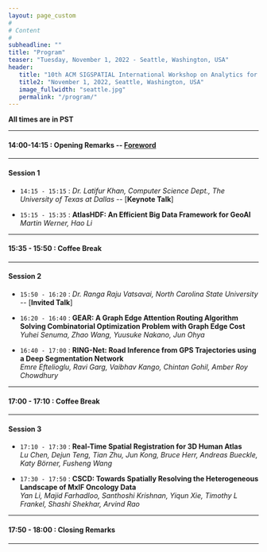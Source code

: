 ```yaml
---
layout: page_custom
#
# Content
#
subheadline: ""
title: "Program"
teaser: "Tuesday, November 1, 2022 - Seattle, Washington, USA"
header:
   title: "10th ACM SIGSPATIAL International Workshop on Analytics for Big Geospatial Data (BigSpatial 2022)"
   title2: "November 1, 2022, Seattle, Washington, USA"
   image_fullwidth: "seattle.jpg"
   permalink: "/program/"
---
```


**All times are in PST**


---------------------------------------

#### 14:00-14:15 : Opening Remarks -- [Foreword](docs/frontmatter.pdf)

---------------------------------------

#### Session 1

* `14:15 - 15:15` : *Dr. Latifur Khan, Computer Science Dept., The University of Texas at Dallas* -- [**Keynote Talk**]<!--(/program/keynotes/#talk1)  <a target="_blank"  href="https://www.youtube.com/watch?v=1o_YkhNlxXI"><img src="../images/youtube_icon.png" style="max-height:16px;"></a> -->

* `15:15 - 15:35` : **AtlasHDF: An Efficient Big Data Framework for GeoAI**   
*Martin Werner, Hao Li*

---------------------------------------

#### 15:35 - 15:50 : Coffee Break

---------------------------------------

#### Session 2

 * `15:50 - 16:20` : *Dr. Ranga Raju Vatsavai, North Carolina State University*  -- [**Invited Talk**]<!--(/program/keynotes/#talk2) -->

* `16:20 - 16:40` : **GEAR: A Graph Edge Attention Routing Algorithm Solving Combinatorial Optimization Problem with Graph Edge Cost**  
*Yuhei Senuma, Zhao Wang, Yuusuke Nakano, Jun Ohya*

* `16:40 - 17:00` : **RING-Net: Road Inference from GPS Trajectories using a Deep Segmentation Network**   
*Emre Eftelioglu, Ravi Garg, Vaibhav Kango, Chintan Gohil, Amber Roy Chowdhury*


---------------------------------------

#### 17:00 - 17:10 : Coffee Break

---------------------------------------

#### Session 3

* `17:10 - 17:30` : **Real-Time Spatial Registration for 3D Human Atlas**  
*Lu Chen, Dejun Teng, Tian Zhu, Jun	Kong, Bruce	Herr, Andreas	Bueckle, Katy Börner, Fusheng	Wang*

* `17:30 - 17:50` : **CSCD: Towards Spatially Resolving the Heterogeneous Landscape of MxIF Oncology Data**  
*Yan Li, Majid Farhadloo, Santhoshi Krishnan, Yiqun Xie, Timothy L Frankel, Shashi Shekhar, Arvind Rao*

---------------------------------------

#### 17:50 - 18:00 : Closing Remarks

---------------------------------------

<br />





